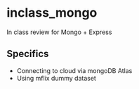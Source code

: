 # inclass_mongo
In class review for Mongo + Express

## Specifics
- Connecting to cloud via mongoDB Atlas
- Using mflix dummy dataset 
